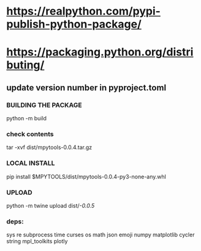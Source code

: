 # https://realpython.com/pypi-publish-python-package/

# https://packaging.python.org/distributing/

## update version number in pyproject.toml

### BUILDING THE PACKAGE

python -m build

### check contents

tar -xvf dist/mpytools-0.0.4.tar.gz

### LOCAL INSTALL

pip install $MPYTOOLS/dist/mpytools-0.0.4-py3-none-any.whl

### UPLOAD

python -m twine upload dist/*-0.0.5*

### deps:

sys
re
subprocess
time
curses
os
math
json
emoji
numpy
matplotlib
cycler
string
mpl_toolkits
plotly
